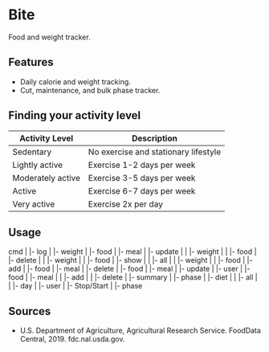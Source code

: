 # Bite

Food and weight tracker.

## Features

* Daily calorie and weight tracking.
* Cut, maintenance, and bulk phase tracker.

## Finding your activity level

|Activity Level|Description|
|--------------|-----------|
|Sedentary|No exercise and stationary lifestyle|
|Lightly active|Exercise 1-2 days per week|
|Moderately active|Exercise 3-5 days per week|
|Active|Exercise 6-7 days per week|
|Very active|Exercise 2x per day|

## Usage

cmd
 |
 |- log
 |   |- weight
 |   |- food
 |   |- meal
 |   |- update
 |   |   |- weight
 |   |   |- food
 |   |- delete
 |   |   |- weight
 |   |   |- food
 |   |- show
 |   |   |- all
 |   |   |- weight
 |   |   |- food
 |
 |- add
 |   |- food
 |   |- meal
 |
 |- delete
 |    |- food
 |    |- meal
 |
 |- update
 |    |- user
 |    |- food
 |    |- meal
 |    |  |- add
 |    |  |- delete
 |
 |- summary
 |     |- phase
 |     |- diet
 |     |  |- all
 |     |  |- day
 |     |- user
 |
 |- Stop/Start
 |      |- phase

## Sources

* U.S. Department of Agriculture, Agricultural Research Service. FoodData Central, 2019. fdc.nal.usda.gov.

